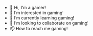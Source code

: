 - 👋 Hi, I'm a gamer!
- 👀 I’m interested in gaming!
- 🌱 I’m currently learning gaming!
- 💞️ I’m looking to collaborate on gaming!
- 📫 How to reach me gaming!

<!---
jetpans/jetpans is a ✨ special ✨ repository because its `README.md` (this file) appears on your GitHub profile.
You can click the Preview link to take a look at your changes.
--->
